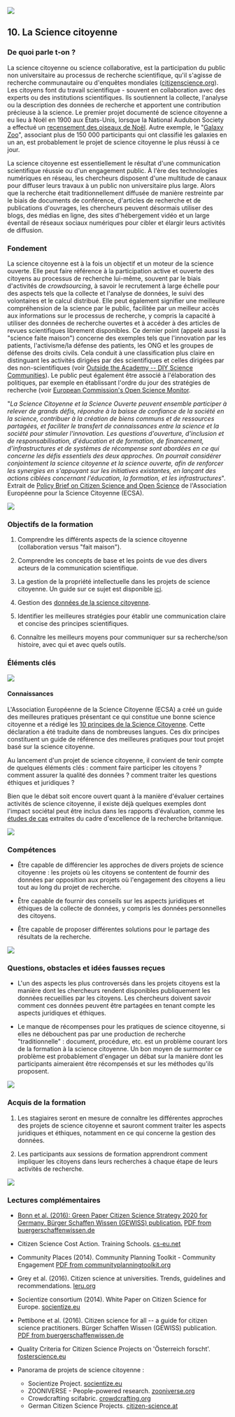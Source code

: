 ![](/Images/Icons/world.png)
## 10. La Science citoyenne 

### De quoi parle t-on ? 
La science citoyenne ou science collaborative, est la participation du public non universitaire au processus de recherche scientifique, qu'il s'agisse de recherche communautaire ou d'enquêtes mondiales ([citizenscience.org](https://www.citizenscience.org/)). Les citoyens font du travail scientifique - souvent en collaboration avec des experts ou des institutions scientifiques. Ils soutiennent la collecte, l'analyse ou la description des données de recherche et apportent une contribution précieuse à la science. Le premier projet documenté de science citoyenne a eu lieu à Noël en 1900 aux États-Unis, lorsque la National Audubon Society a effectué un [recensement des oiseaux de Noël](https://www.audubon.org/conservation/science/christmas-bird-count). Autre exemple, le "[Galaxy Zoo](https://www.zooniverse.org/projects/zookeeper/galaxy-zoo/)", associant plus de 150 000 participants qui ont classifié les galaxies en un an, est probablement le projet de science citoyenne le plus réussi à ce jour.

La science citoyenne est essentiellement le résultat d'une communication scientifique réussie ou d'un engagement public. À l'ère des technologies numériques en réseau, les chercheurs disposent d'une multitude de canaux pour diffuser leurs travaux à un public non universitaire plus large. Alors que la recherche était traditionnellement diffusée de manière restreinte par le biais de documents de conférence, d'articles de recherche et de publications d'ouvrages, les chercheurs peuvent désormais utiliser des blogs, des médias en ligne, des sites d'hébergement vidéo et un large éventail de réseaux sociaux numériques pour cibler et élargir leurs activités de diffusion.

### Fondement 

La science citoyenne est à la fois un objectif et un moteur de la science ouverte. Elle peut faire référence à la participation active et ouverte des citoyens au processus de recherche lui-même, souvent par le biais d'activités de *crowdsourcing*, à savoir le recrutement à large échelle pour des aspects tels que la collecte et l'analyse de données, le suivi des volontaires et le calcul distribué. Elle peut également signifier une meilleure compréhension de la science par le public, facilitée par un meilleur accès aux informations sur le processus de recherche, y compris la capacité à utiliser des données de recherche ouvertes et à accéder à des articles de revues scientifiques librement disponibles. Ce dernier point (appelé aussi la "science faite maison") concerne des exemples tels que l'innovation par les patients, l'activisme/la défense des patients, les ONG et les groupes de défense des droits civils. Cela conduit à une classification plus claire en distinguant les activités dirigées par des scientifiques et celles dirigées par des non-scientifiques (voir [Outside the Academy -- DIY Science Communities](https://speakerdeck.com/lu_cyp/outside-the-academy-diy-science-communities)). Le public peut également être associé à l'élaboration des politiques, par exemple en établissant l'ordre du jour des stratégies de recherche (voir [European Commission's Open Science Monitor](https://ec.europa.eu/research/openscience/index.cfm?pg=citizen&section=monitor).

"_*La Science Citoyenne et la Science Ouverte peuvent ensemble participer à relever de grands défis, répondre à la baisse de confiance de la société en la science, contribuer à la création de biens communs et de ressources partagées, et faciliter le transfert de connaissances entre la science et la société pour stimuler l'innovation. Les questions d'ouverture, d'inclusion et de responsabilisation, d'éducation et de formation, de financement, d'infrastructures et de systèmes de récompense sont abordées en ce qui concerne les défis essentiels des deux approches. On pourrait considérer conjointement la science citoyenne et la science ouverte, afin de renforcer les synergies en s'appuyant sur les initiatives existantes, en lançant des actions ciblées concernant l'éducation, la* *formation, et les infrastructures*_". Extrait de [Policy Brief on Citizen Science and Open Science](https://ecsa.citizen-science.net/sites/default/files/ditos-policybrief3-20180208-citizen_science_and_open_science_synergies_and_future_areas_of_work.pdf) de l'Association Européenne pour la Science Citoyenne (ECSA).

![](/Images/Icons/finish.png)

### Objectifs de la formation 

1.  Comprendre les différents aspects de la science citoyenne (collaboration versus "fait maison").

2.  Comprendre les concepts de base et les points de vue des divers acteurs de la communication scientifique.

3.  La gestion de la propriété intellectuelle dans les projets de science citoyenne. Un guide sur ce sujet est disponible [ici](https://www.wilsoncenter.org/sites/default/files/research_brief_guide_for_researchers.pdf).

4.  Gestion des [données de la science citoyenne](http://www.ukeof.org.uk/documents/DataAdviceNote2.pdf).

5.  Identifier les meilleures stratégies pour établir une communication claire et concise des principes scientifiques.

6.  Connaître les meilleurs moyens pour communiquer sur sa recherche/son histoire, avec qui et avec quels outils.

### Éléments clés 

![](/Images/Icons/brain.png)

#### Connaissances

L'Association Européenne de la Science Citoyenne (ECSA) a créé un guide des meilleures pratiques présentant ce qui constitue une bonne science citoyenne et a rédigé les [10 principes de la Science Citoyenne](https://ecsa.citizen-science.net/engage-us/10-principles-citizen-science). Cette déclaration a été traduite dans de nombreuses langues. Ces dix principes constituent un guide de référence des meilleures pratiques pour tout projet basé sur la science citoyenne.

Au lancement d'un projet de science citoyenne, il convient de tenir compte de quelques éléments clés : comment faire participer les citoyens ? comment assurer la qualité des données ? comment traiter les questions éthiques et juridiques ?

Bien que le débat soit encore ouvert quant à la manière d'évaluer certaines activités de science citoyenne, il existe déjà quelques exemples dont l'impact sociétal peut être inclus dans les rapports d'évaluation, comme les [études de cas](http://impact.ref.ac.uk/CaseStudies/Results.aspx?val=%22Citizen+Science%22) extraites du cadre d'excellence de la recherche britannique.

![](/Images/Icons/gears.png)

### Compétences 

* Être capable de différencier les approches de divers projets de science citoyenne : les projets où les citoyens se contentent de fournir des données par opposition aux projets où l'engagement des citoyens a lieu tout au long du projet de recherche.

* Être capable de fournir des conseils sur les aspects juridiques et éthiques de la collecte de données, y compris les données personnelles des citoyens.

* Être capable de proposer différentes solutions pour le partage des résultats de la recherche.

![](/Images/Icons/questions.png)

### Questions, obstacles et idées fausses reçues 

* L'un des aspects les plus controversés dans les projets citoyens est la manière dont les chercheurs rendent disponibles publiquement les données recueillies par les citoyens. Les chercheurs doivent savoir comment ces données peuvent être partagées en tenant compte les aspects juridiques et éthiques.

* Le manque de récompenses pour les pratiques de science citoyenne, si elles ne débouchent pas par une production de recherche "traditionnelle" : document, procédure, etc. est un problème courant lors de la formation à la science citoyenne. Un bon moyen de surmonter ce problème est probablement d'engager un débat sur la manière dont les participants aimeraient être récompensés et sur les méthodes qu'ils proposent.

![](/Images/Icons/output.png)

### Acquis de la formation 

1.  Les stagiaires seront en mesure de connaître les différentes approches des projets de science citoyenne et sauront comment traiter les aspects juridiques et éthiques, notamment en ce qui concerne la gestion des données.

2.  Les participants aux sessions de formation apprendront comment impliquer les citoyens dans leurs recherches à chaque étape de leurs activités de recherche.

![](/Images/Icons/magnifying_glass.png)

### Lectures complémentaires 

* [Bonn et al. (2016): Green Paper Citizen Science Strategy 2020 for Germany. Bürger Schaffen Wissen (GEWISS) publication.](http://www.buergerschaffenwissen.de/sites/default/files/grid/2017/11/21/gewiss_cs_strategy_englisch_0.pdf) [PDF from buergerschaffenwissen.de](http://www.buergerschaffenwissen.de/sites/default/files/grid/2017/11/21/gewiss_cs_strategy_englisch_0.pdf)


* Citizen Science Cost Action. Training Schools. [cs-eu.net](https://www.cs-eu.net/training-schools)


* Community Places (2014). Community Planning Toolkit - Community Engagement [PDF from communityplanningtoolkit.org](https://www.communityplanningtoolkit.org/sites/default/files/Engagement.pdf)


* Grey et al. (2016). Citizen science at universities. Trends, guidelines and recommendations. [leru.org](https://www.leru.org/publications/citizen-science-at-universities-trends-guidelines-and-recommendations)


* Socientize consortium (2014). White Paper on Citizen Science for Europe. [socientize.eu](http://www.socientize.eu/sites/default/files/white-paper_0.pdf)


* Pettibone et al. (2016). Citizen science for all -- a guide for citizen science practitioners. Bürger Schaffen Wissen (GEWISS) publication. [PDF from buergerschaffenwissen.de](http://www.buergerschaffenwissen.de/sites/default/files/grid/2017/11/20/handreichunga5_engl_web.pdf)


* Quality Criteria for Citizen Science Projects on 'Österreich forscht'. [fosterscience.eu](https://www.fosteropenscience.eu/content/quality-criteria-citizen-science-projects-osterreich-forscht)

* Panorama de projets de science citoyenne :
  * Socientize Project. [socientize.eu](http://socientize.eu/)
  * ZOONIVERSE - People-powered research. [zooniverse.org](https://www.zooniverse.org/projects)
  * Crowdcrafting scifabric. [crowdcrafting.org](https://crowdcrafting.org/)
  * German Citizen Science Projects. [citizen-science.at](https://www.citizen-science.at/)

